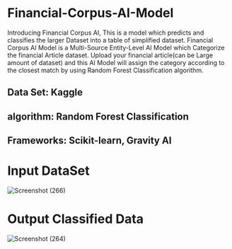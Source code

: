 # Financial-Corpus-AI-Model
Introducing Financial Corpus AI, This is a model which predicts and classifies the larger Dataset into a table of simplified dataset. 
Financial Corpus AI Model is a Multi-Source Entity-Level AI Model which Categorize the financial Article dataset. Upload your financial article(can be Large amount of dataset) and this AI Model will assign the category according to the closest match by using Random Forest Classification algorithm.
## Data Set: Kaggle
## algorithm: Random Forest Classification
## Frameworks: Scikit-learn, Gravity AI

# Input DataSet
![Screenshot (266)](https://github.com/Shravani-CV/Financial-Corpus-AI-Model/assets/145748032/1a21cd68-e0f3-4fdd-865d-490f522ec5e5)

# Output Classified Data
![Screenshot (264)](https://github.com/Shravani-CV/Financial-Corpus-AI-Model/assets/145748032/1e1caead-66c9-4a41-b52e-89803a158f75)
